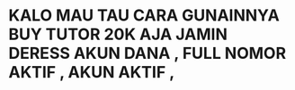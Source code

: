 # KALO MAU TAU CARA GUNAINNYA BUY TUTOR 20K AJA JAMIN DERESS AKUN DANA , FULL NOMOR AKTIF , AKUN AKTIF ,
